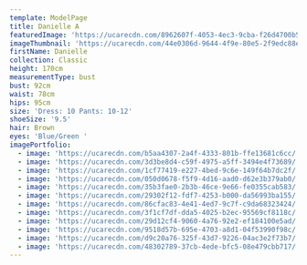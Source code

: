 ```yaml
---
template: ModelPage
title: Danielle A
featuredImage: 'https://ucarecdn.com/8962607f-4053-4ec3-9cba-f26d4700b581/'
imageThumbnail: 'https://ucarecdn.com/44e0306d-9644-4f9e-80e5-2f9edc88e887/'
firstName: Danielle
collection: Classic
height: 170cm
measurementType: bust
bust: 92cm
waist: 78cm
hips: 95cm
size: 'Dress: 10 Pants: 10-12'
shoeSize: '9.5'
hair: Brown
eyes: 'Blue/Green '
imagePortfolio:
  - image: 'https://ucarecdn.com/b5aa4307-2a4f-4333-801b-ffe13681c6cc/'
  - image: 'https://ucarecdn.com/3d3be8d4-c59f-4975-a5ff-3494e4f73689/'
  - image: 'https://ucarecdn.com/1cf77419-e227-4bed-9c6e-149f64b7dc2f/'
  - image: 'https://ucarecdn.com/050d0678-f5f9-4d16-aad0-d62e3b379ab0/'
  - image: 'https://ucarecdn.com/35b3fae0-2b3b-46ce-9e66-fe0355cab583/'
  - image: 'https://ucarecdn.com/29302f12-fdf7-4253-b000-da56993ba155/'
  - image: 'https://ucarecdn.com/86cfac83-4e41-4ed7-9c7f-c9da68323424/'
  - image: 'https://ucarecdn.com/3f1cf7df-dda5-4025-b2ec-95569cf8118c/'
  - image: 'https://ucarecdn.com/29d12cf4-9060-4a76-92e2-ef184100e5ad/'
  - image: 'https://ucarecdn.com/9518d57b-695e-4703-a8d1-04f53990f98c/'
  - image: 'https://ucarecdn.com/d9c20a76-325f-43d7-9226-04ac3e2f73b7/'
  - image: 'https://ucarecdn.com/48302789-37cb-4ede-bfc5-08e479cbb717/'
---
```


